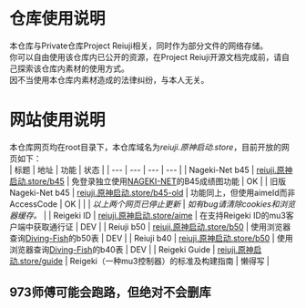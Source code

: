 # 仓库使用说明
本仓库与Private仓库Project Reiuji相关，同时作为部分文件的网络存储。</br>
你可以自由使用该仓库内已公开的资源，在Project Reiuji开源文档完成前，请自己探索该仓库内素材的使用方式。</br>
因不当使用本仓库内素材造成的法律纠纷，与本人无关。

# 网站使用说明
本仓库网页均在root目录下，本仓库域名为*reiuji.原神启动.store*，目前开放的网页如下：</br>
| 标题 | 地址 | 功能 | 状态 |
| --- | --- | --- | --- |
| Nageki-Net b45 | [reiuji.原神启动.store/b45](https://reiuji.原神启动.store/b45) | 免登录独立使用[NAGEKI-NET](https://nageki-net.com)的B45成绩图功能 | OK |
| 旧版Nageki-Net b45 | [reiuji.原神启动.store/b45-old](https://reiuji.原神启动.store/b45-old) | 功能同上，但使用aimeId而非AccessCode | OK |
| | *以上两个网页已停止更新* | *如有bug请清除cookies和浏览器缓存。* |
| Reigeki ID | [reiuji.原神启动.store/aime](https://reiuji.原神启动.store/aime) | 在支持Reigeki ID的mu3客户端中获取通行证 | DEV |
| Reiuji b50 | [reiuji.原神启动.store/b50](https://reiuji.原神启动.store/b50) | 使用浏览器查询[Diving-Fish](https://www.diving-fish.com/maimaidx/prober)的b50表 | DEV |
| Reiuji b40 | [reiuji.原神启动.store/b50](https://reiuji.原神启动.store/b40) | 使用浏览器查询[Diving-Fish](https://www.diving-fish.com/maimaidx/prober)的b40表 | DEV |
| Reigeki Guide | [reiuji.原神启动.store/guide](https://reiuji.原神启动.store/guide) | Reigeki（一种mu3控制器）的标准及构建指南 | 懒得写 |

## 973师傅可能会跑路，但绝对不会删库
